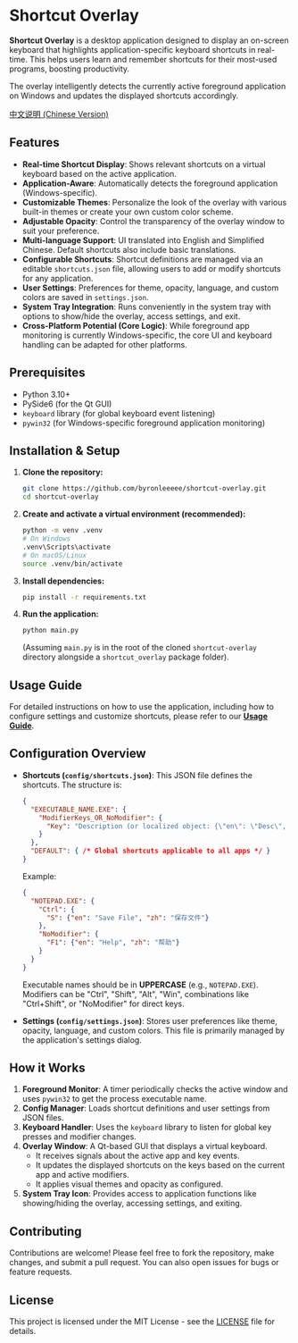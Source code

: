 # Shortcut Overlay

**Shortcut Overlay** is a desktop application designed to display an on-screen keyboard that highlights application-specific keyboard shortcuts in real-time. This helps users learn and remember shortcuts for their most-used programs, boosting productivity.

The overlay intelligently detects the currently active foreground application on Windows and updates the displayed shortcuts accordingly.

[中文说明 (Chinese Version)](README_zh.md)

## Features

*   **Real-time Shortcut Display**: Shows relevant shortcuts on a virtual keyboard based on the active application.
*   **Application-Aware**: Automatically detects the foreground application (Windows-specific).
*   **Customizable Themes**: Personalize the look of the overlay with various built-in themes or create your own custom color scheme.
*   **Adjustable Opacity**: Control the transparency of the overlay window to suit your preference.
*   **Multi-language Support**: UI translated into English and Simplified Chinese. Default shortcuts also include basic translations.
*   **Configurable Shortcuts**: Shortcut definitions are managed via an editable `shortcuts.json` file, allowing users to add or modify shortcuts for any application.
*   **User Settings**: Preferences for theme, opacity, language, and custom colors are saved in `settings.json`.
*   **System Tray Integration**: Runs conveniently in the system tray with options to show/hide the overlay, access settings, and exit.
*   **Cross-Platform Potential (Core Logic)**: While foreground app monitoring is currently Windows-specific, the core UI and keyboard handling can be adapted for other platforms.

## Prerequisites

*   Python 3.10+
*   PySide6 (for the Qt GUI)
*   `keyboard` library (for global keyboard event listening)
*   `pywin32` (for Windows-specific foreground application monitoring)

## Installation & Setup

1.  **Clone the repository:**
    ```bash
    git clone https://github.com/byronleeeee/shortcut-overlay.git
    cd shortcut-overlay
    ```

2.  **Create and activate a virtual environment (recommended):**
    ```bash
    python -m venv .venv
    # On Windows
    .venv\Scripts\activate
    # On macOS/Linux
    source .venv/bin/activate
    ```

3.  **Install dependencies:**
    ```bash
    pip install -r requirements.txt
    ```

4.  **Run the application:**
    ```bash
    python main.py 
    ```
    (Assuming `main.py` is in the root of the cloned `shortcut-overlay` directory alongside a `shortcut_overlay` package folder).

## Usage Guide

For detailed instructions on how to use the application, including how to configure settings and customize shortcuts, please refer to our **[Usage Guide](./docs/USAGE_GUIDE.md)**.

## Configuration Overview

*   **Shortcuts (`config/shortcuts.json`)**:
    This JSON file defines the shortcuts. The structure is:
    ```json
    {
      "EXECUTABLE_NAME.EXE": {
        "ModifierKeys_OR_NoModifier": { 
          "Key": "Description (or localized object: {\"en\": \"Desc\", \"zh\": \"描述\"})" 
        }
      },
      "DEFAULT": { /* Global shortcuts applicable to all apps */ }
    }
    ```
    Example:
    ```json
    {
      "NOTEPAD.EXE": {
        "Ctrl": {
          "S": {"en": "Save File", "zh": "保存文件"}
        },
        "NoModifier": {
          "F1": {"en": "Help", "zh": "帮助"}
        }
      }
    }
    ```
    Executable names should be in **UPPERCASE** (e.g., `NOTEPAD.EXE`). Modifiers can be "Ctrl", "Shift", "Alt", "Win", combinations like "Ctrl+Shift", or "NoModifier" for direct keys.

*   **Settings (`config/settings.json`)**:
    Stores user preferences like theme, opacity, language, and custom colors. This file is primarily managed by the application's settings dialog.

## How it Works

1.  **Foreground Monitor**: A timer periodically checks the active window and uses `pywin32` to get the process executable name.
2.  **Config Manager**: Loads shortcut definitions and user settings from JSON files.
3.  **Keyboard Handler**: Uses the `keyboard` library to listen for global key presses and modifier changes.
4.  **Overlay Window**: A Qt-based GUI that displays a virtual keyboard.
    *   It receives signals about the active app and key events.
    *   It updates the displayed shortcuts on the keys based on the current app and active modifiers.
    *   It applies visual themes and opacity as configured.
5.  **System Tray Icon**: Provides access to application functions like showing/hiding the overlay, accessing settings, and exiting.

## Contributing

Contributions are welcome! Please feel free to fork the repository, make changes, and submit a pull request. You can also open issues for bugs or feature requests.

## License

This project is licensed under the MIT License - see the [LICENSE](LICENSE) file for details.